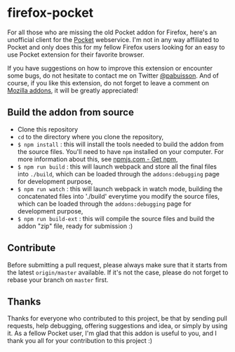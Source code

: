 # firefox-pocket

For all those who are missing the old Pocket addon for Firefox, here's an unofficial client for the [Pocket](http://getpocket.com/) webservice. I'm not in any way affiliated to Pocket and only does this for my fellow Firefox users looking for an easy to use Pocket extension for their favorite browser.

If you have suggestions on how to improve this extension or encounter some bugs, do not hesitate to contact me on Twitter [@pabuisson](https://twitter.com/pabuisson). And of course, if you like this extension, do not forget to leave a comment on [Mozilla addons](https://addons.mozilla.org/), it will be greatly appreciated!


## Build the addon from source

* Clone this repository
* `cd` to the directory where you clone the repository,
* `$ npm install` : this will install the tools needed to build the addon from the source files. You'll need to have `npm` installed on your computer. For more information about this, see [npmjs.com - Get npm](https://www.npmjs.com/get-npm),
* `$ npm run build` : this will launch webpack and store all the final files into `./build`, which can be loaded through the `addons:debugging` page for development purpose,
* `$ npm run watch` : this will launch webpack in watch mode, building the concatenated files into './build' everytime you modify the source files, which can be loaded through the `addons:debugging` page for development purpose,
* `$ npm run build-ext` : this will compile the source files and build the addon "zip" file, ready for submission :)


## Contribute

Before submitting a pull request, please always make sure that it starts from the latest `origin/master` available. If it's not the case, please do not forget to rebase your branch on `master` first.


## Thanks

Thanks for everyone who contributed to this project, be that by sending pull requests, help debugging, offering suggestions and idea, or simply by using it. As a fellow Pocket user, I'm glad that this addon is useful to you, and I thank you all for your contribution to this project :)
